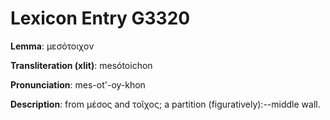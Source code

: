# Lexicon Entry G3320

**Lemma**: μεσότοιχον

**Transliteration (xlit)**: mesótoichon

**Pronunciation**: mes-ot'-oy-khon

**Description**:
from μέσος and τοῖχος; a partition (figuratively):--middle wall.

